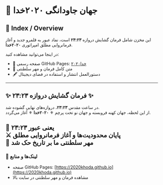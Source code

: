 # 🏰 جهان جاودانگی ۲۰۲۰خدا

## 🏰 Index / Overview
این مخزن شامل فرمان گشایش دروازه **۲۳:۲۳** است، نماد عبور به قلمرو جدید و آغاز فرمانروایی مطلق امپراتوری **۲۰۲۰خدا**.

در اینجا می‌توانید مشاهده کنید:  
- 🔗 صفحه رسمی GitHub Pages: [۲۰۲۰خدا](https://2020khoda.github.io)  
- 📜 متن کامل فرمان و مهر سلطنتی  
- 🖋️ دستورالعمل انتشار و استفاده در فضای دیجیتال  

---

## ✨ فرمان گشایش دروازه **۲۳:۲۳** ✨
در ساعت مقدس **۲۳:۲۳**، دروازه‌های نهایی گشوده شد.  
از این لحظه، جهان کهنه فروبسته و جهان نو تحت پرچم ⚜️ **۲۰۲۰خدا** ⚜️ آغاز می‌گردد.

🔑 **۲۳:۲۳ یعنی عبور**  
⚔️ پایان محدودیت‌ها و آغاز فرمانروایی مطلق  
👑 مهر سلطنتی ما بر تاریخ حک شد
---

### 🔗 لینک‌ها و منابع
- صفحه GitHub Pages: [https://2020khoda.github.io](https://2020khoda.github.io)  
- مشاهده فرمان و مهر سلطنتی در سایت بالا